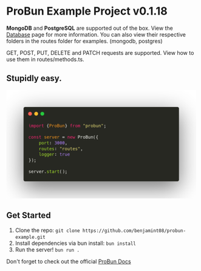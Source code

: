 # ProBun Example Project v0.1.18

**MongoDB** and **PostgreSQL** are supported out of the box. View the [Database](https://probun.dev/docs/databases.html) page for more information.
You can also view their respective folders in the routes folder for examples. (mongodb, postgres)

GET, POST, PUT, DELETE and PATCH requests are supported. View how to use them in routes/methods.ts.

## Stupidly easy.
<img src="code.png" width="500">

## Get Started

1. Clone the repo: `git clone https://github.com/benjamint08/probun-example.git`
2. Install dependencies via bun install: `bun install`
3. Run the server! `bun run .`

Don't forget to check out the official [ProBun Docs](https://probun.dev)
